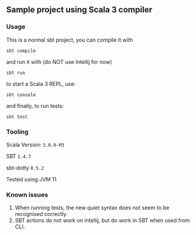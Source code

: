 ## Sample project using Scala 3 compiler

### Usage

This is a normal sbt project, you can compile it with
```
sbt compile
```
and run it with (do NOT use Intellij for now)
```
sbt run
```
to start a Scala 3 REPL, use:
```
sbt console
``` 
and finally, to run tests:
```
sbt test
```
### Tooling
Scala Version: `3.0.0-M3`

SBT `1.4.7`

sbt-dotty `0.5.2`

Tested using JVM 11

### Known issues
1. When running tests, the new quiet syntax does not seem to be recognised correctly.
1. SBT actions do not work on intellij, but do work in SBT when used from CLI.
